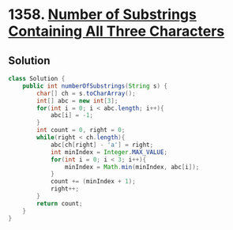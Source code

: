 # 1358. [Number of Substrings Containing All Three Characters](https://leetcode.com/problems/number-of-substrings-containing-all-three-characters/description/?envType=daily-question&envId=2025-03-11)

## Solution

```java
class Solution {
    public int numberOfSubstrings(String s) {
        char[] ch = s.toCharArray();
        int[] abc = new int[3];
        for(int i = 0; i < abc.length; i++){
            abc[i] = -1;
        }
        int count = 0, right = 0;
        while(right < ch.length){
            abc[ch[right] - 'a'] = right;
            int minIndex = Integer.MAX_VALUE;
            for(int i = 0; i < 3; i++){
                minIndex = Math.min(minIndex, abc[i]);
            }
            count += (minIndex + 1);
            right++;
        }
        return count;
    }
}
```
